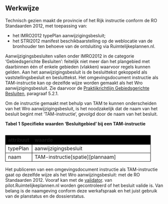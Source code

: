 ## Werkwijze

Technisch gezien maakt de provincie of het Rijk instructie conform de RO Standaarden 2012, met toepassing van: 
- het IMRO2012 typePlan aanwijzigingsbesluit;
- het STRI2012 manifest beschikbaarstelling op de weblocatie van de bronhouder ten behoeve van de ontsluiting via Ruimtelijkeplannen.nl.

Aanwijzigingsbesluiten vallen onder IMRO2012 in de categorie ‘Gebiedsgerichte Besluiten’: feitelijk niet meer dan het plangebied met daarbinnen één of enkele gebieden (vlakken) waarvoor regels kunnen gelden. Aan het aanwijzigingsbesluit is de besluittekst gekoppeld als vaststellingsbesluit en besluittekst. Het omgevingsdocument instructie als TAM-instructie kan op dezelfde wijze worden gemaakt als het Wro aanwijzigingsbesluit. Zie daarvoor de <a href='https://docs.geostandaarden.nl/ro/gb2012/#aanwijzing' target='_blank'>Praktijkrichtlijn Gebiedsgerichte Besluiten</a>, paragraaf 5.2.1.

Om de instructie gemaakt met behulp van TAM te kunnen onderscheiden van het Wro aanwijzigingsbesluit, is het noodzakelijk dat de naam van het besluit begint met ‘TAM-instructie‘, gevolgd door de naam van het besluit. 

<b>Tabel</b> <b>1</b> <b>Specifieke waarden ‘Besluitgebied’ bij een TAM-instructie</b>

<table style='width: 100%;'><caption></caption>
<colgroup><col id='col1' style='width: 18.27882960413081%;'
<col id='col2' style='width: 81.7211703958692%;'
</colgroup>
<thead valign='top'><tr><th align='left' style='border-top: 0.75pt solid #000000; border-left: 0.75pt solid #000000; border-bottom: 0.75pt solid #000000; border-right: 0.75pt solid #000000; background-color: #000000;'><b>attribuut</b>

</th>
<th align='left' style='border-top: 0.75pt solid #000000; border-left: 0.75pt solid #000000; border-bottom: 0.75pt solid #000000; border-right: 0.75pt solid #000000; background-color: #000000;'><b>waarde</b>

</th>
</tr>
</thead>
<tbody valign='top'><tr><td align='left' style='border-top: 0.75pt solid #000000; border-left: 0.75pt solid #000000; border-bottom: 0.75pt solid #000000; border-right: 0.75pt solid #000000; background-color: #FFFFFF;'>typePlan

</td>
<td align='left' style='border-top: 0.75pt solid #000000; border-left: 0.75pt solid #000000; border-bottom: 0.75pt solid #000000; border-right: 0.75pt solid #000000; background-color: #FFFFFF;'>aanwijzigingsbesluit

</td>
</tr>
<tr><td align='left' style='border-top: 0.75pt solid #000000; border-left: 0.75pt solid #000000; border-bottom: 0.75pt solid #000000; border-right: 0.75pt solid #000000; background-color: #FFFFFF;'>naam

</td>
<td align='left' style='border-top: 0.75pt solid #000000; border-left: 0.75pt solid #000000; border-bottom: 0.75pt solid #000000; border-right: 0.75pt solid #000000; background-color: #FFFFFF;'>TAM-instructie[spatie][plannaam]

</td>
</tr>
</tbody>
</table>

Het publiceren van een omgevingsdocument instructie als TAM-instructie gaat op dezelfde wijze als het Wro aanwijzingsbesluit: met de RO Standaarden 2012. Vooraf kan met de <a href='https://pilot.ruimtelijkeplannen.nl/validateplan' target='_blank'>validator</a>. van pilot.Ruimtelijkeplannen.nl worden gecontroleerd of het besluit valide is. Van belang is de naamgeving conform deze werkafspraak en het juist gebruik van de planstatus en de dossierstatus. 


